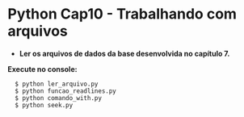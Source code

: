 # **Python Cap10 - Trabalhando com arquivos**


* **Ler os arquivos de dados da base desenvolvida no capítulo 7.**


**Execute no console:**

```
  $ python ler_arquivo.py
  $ python funcao_readlines.py
  $ python comando_with.py
  $ python seek.py
```
